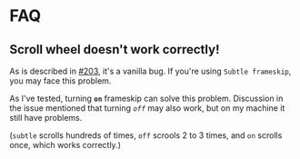 # FAQ

## Scroll wheel doesn't work correctly!

As is described in [#203][tmodloader-issue-203], it's a vanilla bug. If you're using `Subtle frameskip`, you may face this problem.

As I've tested, turning **`on`** frameskip can solve this problem. Discussion in the issue mentioned that turning _`off`_ may also work, but on my machine it still have problems.

(`subtle` scrolls hundreds of times, `off` scrools 2 to 3 times, and `on` scrolls once, which works correctly.)

[tmodloader-issue-203]: https://github.com/tModLoader/tModLoader/issues/203
